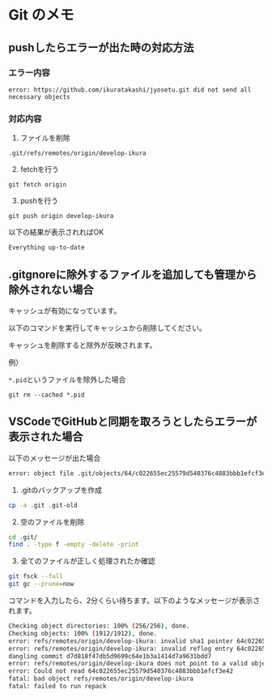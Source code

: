 # Git のメモ

## pushしたらエラーが出た時の対応方法

### エラー内容
```
error: https://github.com/ikuratakashi/jyosetu.git did not send all necessary objects
```

### 対応内容

1. ファイルを削除
```
.git/refs/remotes/origin/develop-ikura
```

2. fetchを行う
```
git fetch origin
```

3. pushを行う
```
git push origin develop-ikura
```
以下の結果が表示されればOK
```
Everything up-to-date
```

## .gitgnoreに除外するファイルを追加しても管理から除外されない場合

キャッシュが有効になっています。

以下のコマンドを実行してキャッシュから削除してください。

キャッシュを削除すると除外が反映されます。

例）

`*.pid`というファイルを除外した場合

```
git rm --cached *.pid
```
## VSCodeでGitHubと同期を取ろうとしたらエラーが表示された場合

以下のメッセージが出た場合
```bash
error: object file .git/objects/64/c022655ec25579d540376c4883bbb1efcf3e42 is empty
```

1. .gitのバックアップを作成

```bash
cp -a .git .git-old
```

2. 空のファイルを削除

```bash
cd .git/
find . -type f -empty -delete -print
```

3. 全てのファイルが正しく処理されたか確認

```bash
git fsck --full
git gc --prune=now
```

コマンドを入力したら、2分くらい待ちます。以下のようなメッセージが表示されます。
```bash
Checking object directories: 100% (256/256), done.
Checking objects: 100% (1912/1912), done.
error: refs/remotes/origin/develop-ikura: invalid sha1 pointer 64c022655ec25579d540376c4883bbb1efcf3e42
error: refs/remotes/origin/develop-ikura: invalid reflog entry 64c022655ec25579d540376c4883bbb1efcf3e42
dangling commit d7d818f47db5d9699c64e1b3a1414d7a9631bdd7
error: refs/remotes/origin/develop-ikura does not point to a valid object!
error: Could not read 64c022655ec25579d540376c4883bbb1efcf3e42
fatal: bad object refs/remotes/origin/develop-ikura
fatal: failed to run repack
```